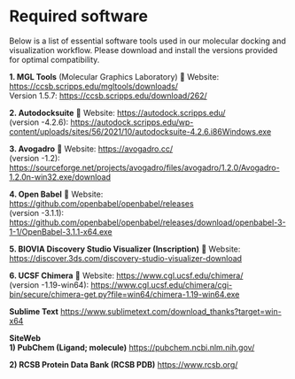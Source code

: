 # Required software
Below is a list of essential software tools used in our molecular docking and visualization workflow. Please download and install the versions provided for optimal compatibility.



__1. MGL Tools__ (Molecular Graphics Laboratory)
   🔗 Website: https://ccsb.scripps.edu/mgltools/downloads/   
Version 1.5.7:  https://ccsb.scripps.edu/download/262/  


  
__2. Autodocksuite__ 
   🔗 Website:  https://autodock.scripps.edu/  
(version -4.2.6):  https://autodock.scripps.edu/wp-content/uploads/sites/56/2021/10/autodocksuite-4.2.6.i86Windows.exe  


__3. Avogadro__
   🔗 Website: https://avogadro.cc/  
(version -1.2):  https://sourceforge.net/projects/avogadro/files/avogadro/1.2.0/Avogadro-1.2.0n-win32.exe/download  
  

__4. Open Babel__
   🔗 Website: https://github.com/openbabel/openbabel/releases  
(version -3.1.1): https://github.com/openbabel/openbabel/releases/download/openbabel-3-1-1/OpenBabel-3.1.1-x64.exe  


__5. BIOVIA Discovery Studio Visualizer (Inscription)__
   🔗 Website: https://discover.3ds.com/discovery-studio-visualizer-download  



__6. UCSF Chimera__
   🔗 Website: https://www.cgl.ucsf.edu/chimera/  
(version -1.19-win64): https://www.cgl.ucsf.edu/chimera/cgi-bin/secure/chimera-get.py?file=win64/chimera-1.19-win64.exe  


__Sublime Text__
https://www.sublimetext.com/download_thanks?target=win-x64  
  
__SiteWeb__  
__1)  PubChem (Ligand; molecule)__
https://pubchem.ncbi.nlm.nih.gov/  
  
__2)  RCSB Protein Data Bank (RCSB PDB)__
https://www.rcsb.org/ 

